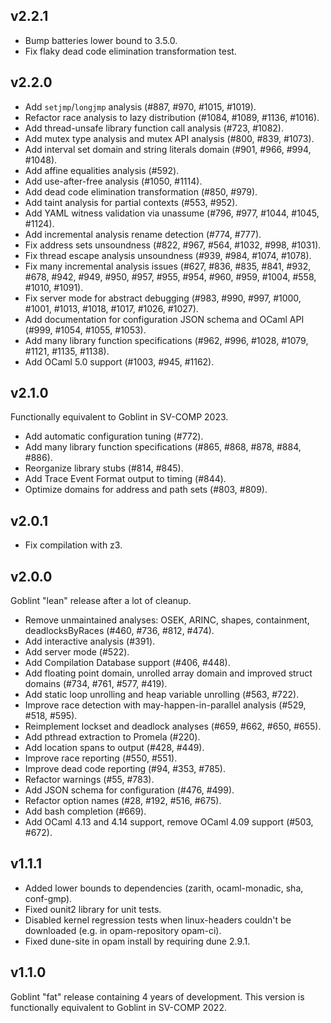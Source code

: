 ## v2.2.1
* Bump batteries lower bound to 3.5.0.
* Fix flaky dead code elimination transformation test.

## v2.2.0
* Add `setjmp`/`longjmp` analysis (#887, #970, #1015, #1019).
* Refactor race analysis to lazy distribution (#1084, #1089, #1136, #1016).
* Add thread-unsafe library function call analysis (#723, #1082).
* Add mutex type analysis and mutex API analysis (#800, #839, #1073).
* Add interval set domain and string literals domain (#901, #966, #994, #1048).
* Add affine equalities analysis (#592).
* Add use-after-free analysis (#1050, #1114).
* Add dead code elimination transformation (#850, #979).
* Add taint analysis for partial contexts (#553, #952).
* Add YAML witness validation via unassume (#796, #977, #1044, #1045, #1124).
* Add incremental analysis rename detection (#774, #777).
* Fix address sets unsoundness (#822, #967, #564, #1032, #998, #1031).
* Fix thread escape analysis unsoundness (#939, #984, #1074, #1078).
* Fix many incremental analysis issues (#627, #836, #835, #841, #932, #678, #942, #949, #950, #957, #955, #954, #960, #959, #1004, #558, #1010, #1091).
* Fix server mode for abstract debugging (#983, #990, #997, #1000, #1001, #1013, #1018, #1017, #1026, #1027).
* Add documentation for configuration JSON schema and OCaml API (#999, #1054, #1055, #1053).
* Add many library function specifications (#962, #996, #1028, #1079, #1121, #1135, #1138).
* Add OCaml 5.0 support (#1003, #945, #1162).

## v2.1.0
Functionally equivalent to Goblint in SV-COMP 2023.

* Add automatic configuration tuning (#772).
* Add many library function specifications (#865, #868, #878, #884, #886).
* Reorganize library stubs (#814, #845).
* Add Trace Event Format output to timing (#844).
* Optimize domains for address and path sets (#803, #809).

## v2.0.1
* Fix compilation with z3.

## v2.0.0
Goblint "lean" release after a lot of cleanup.

* Remove unmaintained analyses: OSEK, ARINC, shapes, containment, deadlocksByRaces (#460, #736, #812, #474).
* Add interactive analysis (#391).
* Add server mode (#522).
* Add Compilation Database support (#406, #448).
* Add floating point domain, unrolled array domain and improved struct domains (#734, #761, #577, #419).
* Add static loop unrolling and heap variable unrolling (#563, #722).
* Improve race detection with may-happen-in-parallel analysis (#529, #518, #595).
* Reimplement lockset and deadlock analyses (#659, #662, #650, #655).
* Add pthread extraction to Promela (#220).
* Add location spans to output (#428, #449).
* Improve race reporting (#550, #551).
* Improve dead code reporting (#94, #353, #785).
* Refactor warnings (#55, #783).
* Add JSON schema for configuration (#476, #499).
* Refactor option names (#28, #192, #516, #675).
* Add bash completion (#669).
* Add OCaml 4.13 and 4.14 support, remove OCaml 4.09 support (#503, #672).

## v1.1.1
* Added lower bounds to dependencies (zarith, ocaml-monadic, sha, conf-gmp).
* Fixed ounit2 library for unit tests.
* Disabled kernel regression tests when linux-headers couldn't be downloaded (e.g. in opam-repository opam-ci).
* Fixed dune-site in opam install by requiring dune 2.9.1.

## v1.1.0

Goblint "fat" release containing 4 years of development.
This version is functionally equivalent to Goblint in SV-COMP 2022.
